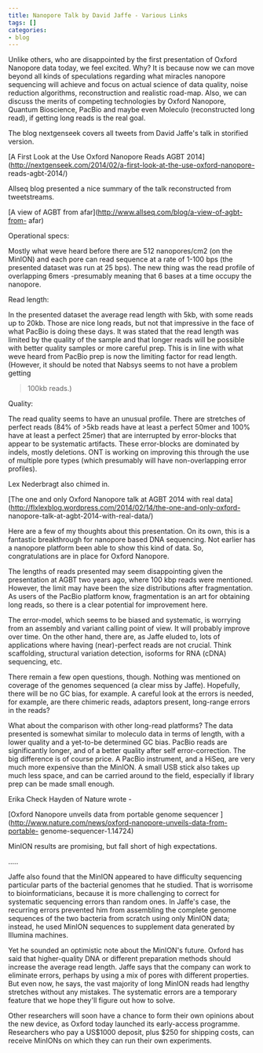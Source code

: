 ```yaml
---
title: Nanopore Talk by David Jaffe - Various Links
tags: []
categories:
- blog
---
```

Unlike others, who are disappointed by the first presentation of Oxford
Nanopore data today, we feel excited. Why? It is because now we can move
beyond all kinds of speculations regarding what miracles nanopore sequencing
will achieve and focus on actual science of data quality, noise reduction
algorithms, reconstruction and realistic road-map. Also, we can discuss the
merits of competing technologies by Oxford Nanopore, Quantum Bioscience,
PacBio and maybe even Moleculo (reconstructed long read), if getting long
reads is the real goal.
<!--more-->

The blog nextgenseek covers all tweets from David Jaffe's talk in storified
version.

[A First Look at the Use Oxford Nanopore Reads AGBT
2014](http://nextgenseek.com/2014/02/a-first-look-at-the-use-oxford-nanopore-
reads-agbt-2014/)

Allseq blog presented a nice summary of the talk reconstructed from
tweetstreams.

[A view of AGBT from afar](http://www.allseq.com/blog/a-view-of-agbt-from-
afar)

>

Operational specs:

Mostly what weve heard before there are 512 nanopores/cm2 (on the MinION) and
each pore can read sequence at a rate of 1-100 bps (the presented dataset was
run at 25 bps). The new thing was the read profile of overlapping 6mers
-presumably meaning that 6 bases at a time occupy the nanopore.

Read length:

In the presented dataset the average read length with 5kb, with some reads up
to 20kb. Those are nice long reads, but not that impressive in the face of
what PacBio is doing these days. It was stated that the read length was
limited by the quality of the sample and that longer reads will be possible
with better quality samples or more careful prep. This is in line with what
weve heard from PacBio prep is now the limiting factor for read length.
(However, it should be noted that Nabsys seems to not have a problem getting
>100kb reads.)

Quality:

The read quality seems to have an unusual profile. There are stretches of
perfect reads (84% of >5kb reads have at least a perfect 50mer and 100% have
at least a perfect 25mer) that are interrupted by error-blocks that appear to
be systematic artifacts. These error-blocks are dominated by indels, mostly
deletions. ONT is working on improving this through the use of multiple pore
types (which presumably will have non-overlapping error profiles).

Lex Nederbragt also chimed in.

[The one and only Oxford Nanopore talk at AGBT 2014 with real
data](http://flxlexblog.wordpress.com/2014/02/14/the-one-and-only-oxford-
nanopore-talk-at-agbt-2014-with-real-data/)

>

Here are a few of my thoughts about this presentation. On its own, this is a
fantastic breakthrough for nanopore based DNA sequencing. Not earlier has a
nanopore platform been able to show this kind of data. So, congratulations are
in place for Oxford Nanopore.

The lengths of reads presented may seem disappointing given the presentation
at AGBT two years ago, where 100 kbp reads were mentioned. However, the limit
may have been the size distributions after fragmentation. As users of the
PacBio platform know, fragmentation is an art for obtaining long reads, so
there is a clear potential for improvement here.

The error-model, which seems to be biased and systematic, is worrying from an
assembly and variant calling point of view. It will probably improve over
time. On the other hand, there are, as Jaffe eluded to, lots of applications
where having (near)-perfect reads are not crucial. Think scaffolding,
structural variation detection, isoforms for RNA (cDNA) sequencing, etc.

There remain a few open questions, though. Nothing was mentioned on coverage
of the genomes sequenced (a clear miss by Jaffe). Hopefully, there will be no
GC bias, for example. A careful look at the errors is needed, for example, are
there chimeric reads, adaptors present, long-range errors in the reads?

What about the comparison with other long-read platforms? The data presented
is somewhat similar to moleculo data in terms of length, with a lower quality
and a yet-to-be determined GC bias. PacBio reads are significantly longer, and
of a better quality after self error-correction. The big difference is of
course price. A PacBio instrument, and a HiSeq, are very much more expensive
than the MinION. A small USB stick also takes up much less space, and can be
carried around to the field, especially if library prep can be made small
enough.

Erika Check Hayden of Nature wrote -

[Oxford Nanopore unveils data from portable genome sequencer
](http://www.nature.com/news/oxford-nanopore-unveils-data-from-portable-
genome-sequencer-1.14724)

>

MinION results are promising, but fall short of high expectations.

.....

Jaffe also found that the MinION appeared to have difficulty sequencing
particular parts of the bacterial genomes that he studied. That is worrisome
to bioinformaticians, because it is more challenging to correct for systematic
sequencing errors than random ones. In Jaffe's case, the recurring errors
prevented him from assembling the complete genome sequences of the two
bacteria from scratch using only MinION data; instead, he used MinION
sequences to supplement data generated by Illumina machines.

Yet he sounded an optimistic note about the MinION's future. Oxford has said
that higher-quality DNA or different preparation methods should increase the
average read length. Jaffe says that the company can work to eliminate errors,
perhaps by using a mix of pores with different properties. But even now, he
says, the vast majority of long MinION reads had lengthy stretches without any
mistakes. The systematic errors are a temporary feature that we hope they'll
figure out how to solve.

Other researchers will soon have a chance to form their own opinions about the
new device, as Oxford today launched its early-access programme. Researchers
who pay a US$1000 deposit, plus $250 for shipping costs, can receive MinIONs
on which they can run their own experiments.

